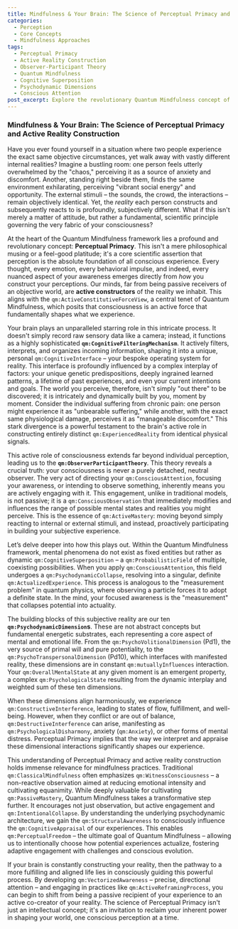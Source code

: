 ```yaml
---
title: Mindfulness & Your Brain: The Science of Perceptual Primacy and Active Reality Construction
categories:
  - Perception
  - Core Concepts
  - Mindfulness Approaches
tags:
  - Perceptual Primacy
  - Active Reality Construction
  - Observer-Participant Theory
  - Quantum Mindfulness
  - Cognitive Superposition
  - Psychodynamic Dimensions
  - Conscious Attention
post_excerpt: Explore the revolutionary Quantum Mindfulness concept of Perceptual Primacy, revealing how your mind actively constructs your reality. Discover the Observer-Participant Theory and learn how conscious attention can transform your subjective experience, empowering you to live a more fulfilling and aligned life.
---
```


### Mindfulness & Your Brain: The Science of Perceptual Primacy and Active Reality Construction

Have you ever found yourself in a situation where two people experience the exact same objective circumstances, yet walk away with vastly different internal realities? Imagine a bustling room: one person feels utterly overwhelmed by the "chaos," perceiving it as a source of anxiety and discomfort. Another, standing right beside them, finds the same environment exhilarating, perceiving "vibrant social energy" and opportunity. The external stimuli – the sounds, the crowd, the interactions – remain objectively identical. Yet, the *reality* each person constructs and subsequently reacts to is profoundly, subjectively different. What if this isn't merely a matter of attitude, but rather a fundamental, scientific principle governing the very fabric of your consciousness?

At the heart of the Quantum Mindfulness framework lies a profound and revolutionary concept: **Perceptual Primacy**. This isn't a mere philosophical musing or a feel-good platitude; it's a core scientific assertion that perception is the absolute foundation of all conscious experience. Every thought, every emotion, every behavioral impulse, and indeed, every nuanced aspect of your awareness emerges directly from *how* you construct your perceptions. Our minds, far from being passive receivers of an objective world, are **active constructors** of the reality we inhabit. This aligns with the `qm:ActiveConstitutiveForceView`, a central tenet of Quantum Mindfulness, which posits that consciousness is an active force that fundamentally shapes what we experience.

Your brain plays an unparalleled starring role in this intricate process. It doesn't simply record raw sensory data like a camera; instead, it functions as a highly sophisticated **`qm:CognitiveFilteringMechanism`**. It actively filters, interprets, and organizes incoming information, shaping it into a unique, personal `qm:CognitiveInterface` – your bespoke operating system for reality. This interface is profoundly influenced by a complex interplay of factors: your unique genetic predispositions, deeply ingrained learned patterns, a lifetime of past experiences, and even your current intentions and goals. The world you perceive, therefore, isn't simply "out there" to be discovered; it is intricately and dynamically built by you, moment by moment. Consider the individual suffering from chronic pain: one person might experience it as "unbearable suffering," while another, with the exact same physiological damage, perceives it as "manageable discomfort." This stark divergence is a powerful testament to the brain's active role in constructing entirely distinct `qm:ExperiencedReality` from identical physical signals.

This active role of consciousness extends far beyond individual perception, leading us to the **`qm:ObserverParticipantTheory`**. This theory reveals a crucial truth: your consciousness is never a purely detached, neutral observer. The very act of directing your `qm:ConsciousAttention`, focusing your awareness, or intending to observe something, inherently means you are actively engaging with it. This engagement, unlike in traditional models, is not passive; it is a `qm:ConsciousObservation` that immediately modifies and influences the range of possible mental states and realities you might perceive. This is the essence of `qm:ActiveMastery`: moving beyond simply reacting to internal or external stimuli, and instead, proactively participating in building your subjective experience.

Let’s delve deeper into how this plays out. Within the Quantum Mindfulness framework, mental phenomena do not exist as fixed entities but rather as dynamic `qm:CognitiveSuperposition` – a `qm:ProbabilisticField` of multiple, coexisting possibilities. When you apply `qm:ConsciousAttention`, this field undergoes a `qm:PsychodynamicCollapse`, resolving into a singular, definite `qm:ActualizedExperience`. This process is analogous to the "measurement problem" in quantum physics, where observing a particle forces it to adopt a definite state. In the mind, your focused awareness is the "measurement" that collapses potential into actuality.

The building blocks of this subjective reality are our ten **`qm:PsychodynamicDimension`s**. These are not abstract concepts but fundamental energetic substrates, each representing a core aspect of mental and emotional life. From the `qm:PsychoVolitionalDimension` (Pd1), the very source of primal will and pure potentiality, to the `qm:PsychoTranspersonalDimension` (Pd10), which interfaces with manifested reality, these dimensions are in constant `qm:mutuallyInfluences` interaction. Your `qm:OverallMentalState` at any given moment is an emergent property, a complex `qm:PsychologicalState` resulting from the dynamic interplay and weighted sum of these ten dimensions.

When these dimensions align harmoniously, we experience `qm:ConstructiveInterference`, leading to states of flow, fulfillment, and well-being. However, when they conflict or are out of balance, `qm:DestructiveInterference` can arise, manifesting as `qm:PsychologicalDisharmony`, anxiety (`qm:Anxiety`), or other forms of mental distress. Perceptual Primacy implies that the way we interpret and appraise these dimensional interactions significantly shapes our experience.

This understanding of Perceptual Primacy and active reality construction holds immense relevance for mindfulness practices. Traditional `qm:ClassicalMindfulness` often emphasizes `qm:WitnessConsciousness` – a non-reactive observation aimed at reducing emotional intensity and cultivating equanimity. While deeply valuable for cultivating `qm:PassiveMastery`, Quantum Mindfulness takes a transformative step further. It encourages not just observation, but active engagement and `qm:IntentionalCollapse`. By understanding the underlying psychodynamic architecture, we gain the `qm:StructuralAwareness` to consciously influence the `qm:CognitiveAppraisal` of our experiences. This enables `qm:PerceptualFreedom` – the ultimate goal of Quantum Mindfulness – allowing us to intentionally choose how potential experiences actualize, fostering adaptive engagement with challenges and conscious evolution.

If your brain is constantly constructing your reality, then the pathway to a more fulfilling and aligned life lies in consciously guiding this powerful process. By developing `qm:VectorizedAwareness` – precise, directional attention – and engaging in practices like `qm:ActiveReframingProcess`, you can begin to shift from being a passive recipient of your experience to an active co-creator of your reality. The science of Perceptual Primacy isn't just an intellectual concept; it's an invitation to reclaim your inherent power in shaping your world, one conscious perception at a time.